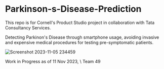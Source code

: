 # Parkinson-s-Disease-Prediction

This repo is for Cornell's Product Studio project in collaboration with Tata Consultancy Services.

Detecting Parkinon's Disease through smartphone usage, avoiding invasive and expensive medical procedures for testing pre-symptomatic patients.

![Screenshot 2023-11-05 234459](https://github.com/vulcan-332/Parkinson-s-Disease-Prediction/assets/92639453/90e68350-bd28-45e8-882c-1fbd583e3ecc)


Work in Progress as of 11 Nov 2023,
\\
Team 49
